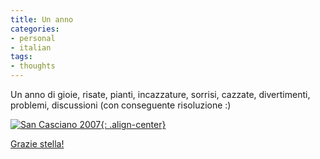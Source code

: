 ```yaml
---
title: Un anno
categories:
- personal
- italian
tags:
- thoughts
---
```

Un anno di gioie, risate, pianti, incazzature, sorrisi, cazzate, divertimenti,
problemi, discussioni (con conseguente risoluzione :)  

[![San Casciano 2007]({{site.url}}/images/san_casciano_2007.jpg){: .align-center}]({{site.url}}/images/san_casciano_2007.jpg "{{site.url}}/images/san_casciano_2007.jpg" )

[Grazie stella!](http://solomiri.blogspot.com/ "http://solomiri.blogspot.com/")

